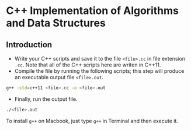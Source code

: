 # C++ Implementation of Algorithms and Data Structures

## Introduction

- Write your C++ scripts and save it to the file `<file>.cc` in file extension `.cc`. Note that all of the C++ scripts here are writen in C++11.
- Compile the file by running the following scripts; this step will produce an executable output file `<file>.out`.
```bash
g++ -std=c++11 <file>.cc -o <file>.out
```
- Finally, run the output file.
```bash
./<file>.out
```

To install `g++` on Macbook, just type `g++` in Terminal and then execute it.
